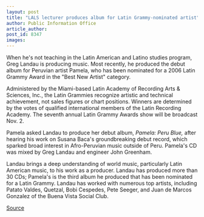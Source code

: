 ```yaml
---
layout: post
title: "LALS lecturer produces album for Latin Grammy-nominated artist"
author: Public Information Office
article_author: 
post_id: 8347
images:
---
```


<a name="content" id="content"></a>
<p>
  When he's not teaching in the Latin American and Latino studies program, Greg Landau is producing music. Most recently, he produced the debut album for Peruvian artist Pamela, who has been nominated for a 2006 Latin Grammy Award in the "Best New Artist" category.
</p>
<p>
  Administered by the Miami-based Latin Academy of Recording Arts &amp; Sciences, Inc., the Latin Grammies recognize artistic and technical achievement, not sales figures or chart positions. Winners are determined by the votes of qualified international members of the Latin Recording Academy. The seventh annual Latin Grammy Awards show will be broadcast Nov. 2.
</p>
<p>
  Pamela asked Landau to produce her debut album, <i>Pamela: Peru Blue,</i> after hearing his work on Susana Baca's groundbreaking debut record, which sparked broad interest in Afro-Peruvian music outside of Peru. Pamela's CD was mixed by Greg Landau and engineer John Greenham.
</p>
<p>
  Landau brings a deep understanding of world music, particularly Latin American music, to his work as a producer. Landau has produced more than 30 CDs; Pamela's is the third album he produced that has been nominated for a Latin Grammy. Landau has worked with numerous top artists, including Patato Valdes, Quetzal, Bobi Cespedes, Pete Seeger, and Juan de Marcos Gonzalez of the Buena Vista Social Club.
</p>
<p><a href="http://www1.ucsc.edu/currents/06-07/10-30/brief-album.asp" title="Permalink to brief-album">Source</a></p>
